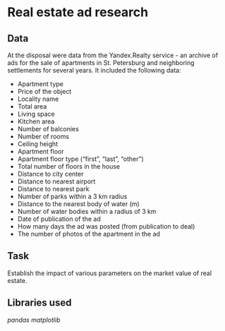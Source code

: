 # Real estate ad research

## Data

At the disposal were data from the Yandex.Realty service - an archive of ads for the sale of apartments in St. Petersburg and neighboring settlements for several years. It included the following data:
- Apartment type
- Price of the object
- Locality name
- Total area
- Living space
- Kitchen area
- Number of balconies
- Number of rooms
- Ceiling height
- Apartment floor
- Apartment floor type (“first”, “last”, “other”)
- Total number of floors in the house
- Distance to city center
- Distance to nearest airport
- Distance to nearest park
- Number of parks within a 3 km radius
- Distance to the nearest body of water (m)
- Number of water bodies within a radius of 3 km
- Date of publication of the ad
- How many days the ad was posted (from publication to deal)
- The number of photos of the apartment in the ad

## Task

Establish the impact of various parameters on the market value of real estate.

## Libraries used
*pandas*
*matplotlib*
